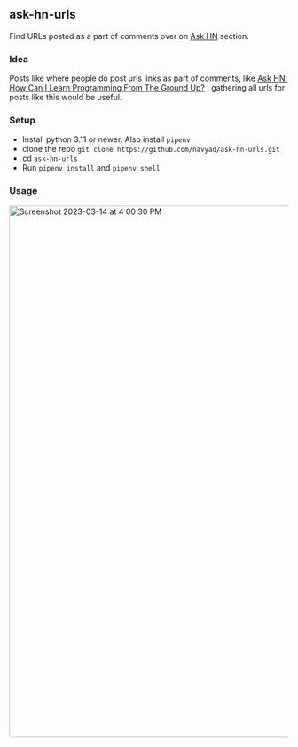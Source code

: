 ## ask-hn-urls
Find URLs posted as a part of comments over on [Ask HN](https://news.ycombinator.com/ask) section.

### Idea
Posts like where people do post urls links as part of comments, like
[Ask HN: How Can I Learn Programming From The Ground Up?](https://link-url-here.org)
, gathering all urls for posts like this would be useful.

### Setup
* Install python 3.11 or newer. Also install ```pipenv```
* clone the repo ```git clone https://github.com/navyad/ask-hn-urls.git```
* cd ```ask-hn-urls```
* Run ```pipenv install``` and ```pipenv shell```

### Usage
<img width="958" alt="Screenshot 2023-03-14 at 4 00 30 PM" src="https://user-images.githubusercontent.com/1172317/224977009-4e045557-a701-446c-a9eb-2c1731c76753.png">
